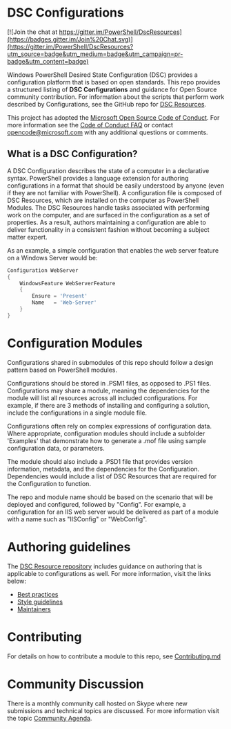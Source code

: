 # DSC Configurations

[![Join the chat at https://gitter.im/PowerShell/DscResources](https://badges.gitter.im/Join%20Chat.svg)](https://gitter.im/PowerShell/DscResources?utm_source=badge&utm_medium=badge&utm_campaign=pr-badge&utm_content=badge)

Windows PowerShell Desired State Configuration (DSC) provides a configuration platform that is based on open standards.
This repo provides a structured listing of **DSC Configurations** and guidance for Open Source community contribution.
For information about the scripts that perform work described by Configurations, see the GitHub repo for [DSC Resources](http://github.com/powershell/dscresources). 

This project has adopted the [Microsoft Open Source Code of Conduct](https://opensource.microsoft.com/codeofconduct/).
For more information see the [Code of Conduct FAQ](https://opensource.microsoft.com/codeofconduct/faq/) or contact [opencode@microsoft.com](mailto:opencode@microsoft.com) with any additional questions or comments.

## What is a DSC Configuration?

A DSC Configuration describes the state of a computer in a declarative syntax.
PowerShell provides a language extension for authoring configurations in a format that should be easily understood by anyone (even if they are not familiar with PowerShell).
A configuration file is composed of DSC Resources, which are installed on the computer as PowerShell Modules.
The DSC Resources handle tasks associated with performing work on the computer, and are surfaced in the configuration as a set of properties.
As a result, authors maintaining a configuration are able to deliver functionality in a consistent fashion without becoming a subject matter expert.

As an example, a simple configuration that enables the web server feature on a Windows Server would be:

```PowerShell
Configuration WebServer
{
    WindowsFeature WebServerFeature
    {
        Ensure = 'Present'
        Name   = 'Web-Server'
    }
}
```

# Configuration Modules

Configurations shared in submodules of this repo should follow a design pattern based on PowerShell modules.

Configurations should be stored in .PSM1 files, as opposed to .PS1 files.
Configurations may share a module, meaning the dependencies for the module will list all resources across all included configurations.
For example, if there are 3 methods of installing and configuring a solution, include the configurations in a single module file.

Configurations often rely on complex expressions of configuration data.
Where appropriate, configuration modules should include a subfolder 'Examples' that demonstrate how to generate a .mof file using sample configuration data, or parameters.  

The module should also include a .PSD1 file that provides version information, metadata, and the dependencies for the Configuration.
Dependencies would include a list of DSC Resources that are required for the Configuration to function.

The repo and module name should be based on the scenario that will be deployed and configured, followed by "Config".
For example, a configuration for an IIS web server would be delivered as part of a module with a name such as "IISConfig" or "WebConfig".

# Authoring guidelines

The [DSC Resource repository](http://github.com/powershell/dscresources) includes guidance on authoring that is applicable to configurations as well.
For more information, visit the links below:

 - [Best practices](https://github.com/PowerShell/DscResources/blob/master/BestPractices.md)
 - [Style guidelines](https://github.com/PowerShell/DscResources/blob/master/StyleGuidelines.md)
 - [Maintainers](https://github.com/PowerShell/DscResources/blob/master/Maintainers.md)

# Contributing

For details on how to contribute a module to this repo, see [Contributing.md](./CONTRIBUTING.md)

# Community Discussion

There is a monthly community call hosted on Skype where new submissions and technical topics are discussed.
For more information visit the topic [Community Agenda](https://github.com/PowerShell/DscResources/blob/master/CommunityAgenda.md).
